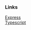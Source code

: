 ### Links

[Express](https://expressjs.com)</br>
[Typescript](https://www.typescriptlang.org/docs/)</br>